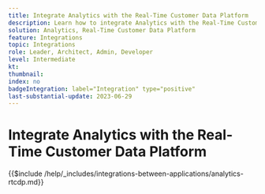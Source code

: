 ```yaml
---
title: Integrate Analytics with the Real-Time Customer Data Platform
description: Learn how to integrate Analytics with the Real-Time Customer Data Platform. 
solution: Analytics, Real-Time Customer Data Platform
feature: Integrations
topic: Integrations
role: Leader, Architect, Admin, Developer
level: Intermediate
kt:
thumbnail:
index: no
badgeIntegration: label="Integration" type="positive"
last-substantial-update: 2023-06-29
---
```


# Integrate Analytics with the Real-Time Customer Data Platform

{{$include /help/_includes/integrations-between-applications/analytics-rtcdp.md}}
